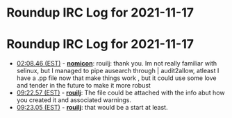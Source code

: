 # Roundup IRC Log for 2021-11-17 #
# Roundup IRC Log for 2021-11-17
* <a href="#02:08.46" id="02:08.46">02:08.46 (EST)</a> - __[nomicon](https://github.com/nomicon)__: rouilj: thank you. Im not really familiar with selinux, but I managed to pipe ausearch through | audit2allow, atleast I have a .pp file now that make things work <tm>, but it could use some love and tender in the future to make it more robust
* <a href="#09:22.57" id="09:22.57">09:22.57 (EST)</a> - __[rouilj](https://github.com/rouilj)__: The file could be attached with the info abut how you created it and associated warnings.
* <a href="#09:23.05" id="09:23.05">09:23.05 (EST)</a> - __[rouilj](https://github.com/rouilj)__: that would be a start at least.
